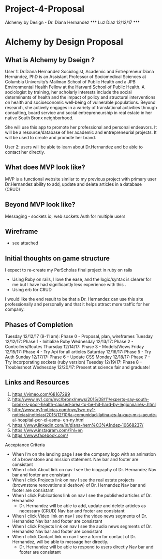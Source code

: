 # Project-4-Proposal
Alchemy by Design - Dr. Diana Hernandez
*** Luz Diaz 12/12/17 ***

# Alchemy by Design Proposal

## What is Alchemy by Dseign ?


User 1: Dr.Diana Hernandez Sociologist, Academic and Entrepreneur
Diana Hernández, PhD is an Assistant Professor of Sociomedical Sciences at Columbia University’s Mailman School of Public Health and a JPB Environmental Health Fellow at the Harvard School of Public Health. A sociologist by training, her scholarly interests include the social determinants of health and the impact of policy and structural interventions on health and socioeconomic well-being of vulnerable populations. Beyond research, she actively engages in a variety of translational activities through consulting, board service and social entrepreneurship in real estate in her native South Bronx neighborhood.  

She will use this app to promote her professional and personal endeavors.  It will be a resource/database of her academic and entrepreneurial projects. It will be used to create and promote her brand.

User 2: users will be able to learn about Dr.Hernandez and be able to contact her directly.


## What does MVP look like?
MVP is a functional website similar to my previous project with primary user Dr.Hernandez ability to add, update and delete articles in a database (CRUD)

## Beyond MVP look like?
Messaging - sockets io, web sockets
Auth for multiple users

## Wireframe

- see attached

## Initial thoughts on game structure

I expect to re-create my PerScholas final project in ruby on rails 

- Using Ruby on rails, I love the ease, and the logic/syntax is clearer for me but I have had significantly less experience with this .
- Using erb for CRUD

I would like the end result to be that a Dr. Hernandez can use this site professionally and personally and that it helps attract more traffic for her company.


## Phases of Completion
Tuesday 12/12/17 (9-11 am): Phase 0 - Proposal, plan, wireframes 
Tuesday 12/12/17: Phase 1 - Initialize Ruby 
Wednesday 12/13/17: Phase 2 - Controllers/Routes
Thursday 12/14/17: Phase 3 - Models/Views
Friday 12/15/17: Phase 4 - Try Api for all articles 
Saturday 12/16/17: Phase 5 - Try Auth 
Sunday 12/17/17: Phase 6 – Update CSS
Monday 12/18/17: Phase 7 - Try incorporating sockets (ruby version)
Tuesday 12/19/17: Phase 8 - Troubleshoot
Wednesday 12/20/17: Present at science fair and graduate!


## Links and Resources

1)	https://vimeo.com/68167299
2)	http://www.ny1.com/nyc/bronx/news/2015/08/11/experts-say-south-bronx-s-poor-health-caused-area-to-be-hit-hard-by-legionnaires-.html
3)	http://www.ny1noticias.com/nyc/twc-ny1-noticias/noticias/2015/12/10/la-comunidad-latina-es-la-que-m-s-acude-al-hospital-por-el-asma-
    en-ny.html
4)	https://www.linkedin.com/in/diana-hern%C3%A1ndez-10668237/
5)	https://www.instagram.com/?hl=en
6)	https://www.facebook.com/

Acceptance Criteria
- When I’m on the landing page
     I see the company logo with an animation of a brownstone and mission statement.
     Nav bar and footer are consistant
- When I click About link on nav
     I see the biography of Dr. Hernandez
     Nav bar and footer are consistant
- When I click Projects link on nav
     I see the real estate projects (brownstone renovations slideshow) of Dr. Hernandez
     Nav bar and footer are consistant
 - When I click Publications link on nav
     I see the published articles of Dr. Hernandez
     - Dr. Hernandez will be able to add, update and delete articles as necessary (CRUD)
     Nav bar and footer are consistant   
- When I click Video link on nav
     I see the video news segments of Dr. Hernandez
     Nav bar and footer are consistant
- When I click Projects link on nav
     I see the audio news segments of Dr. Hernandez
     Nav bar and footer are consistant
- When I click Contact link on nav
     I see a form for contact of Dr. Hernandez, will be able to message her directly.
     - Dr. Hernandez will be able to respond to users directly
     Nav bar and footer are consistant
